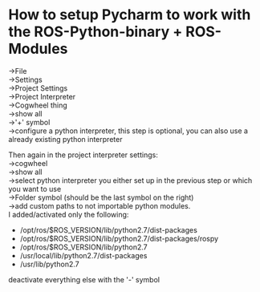 # How to setup Pycharm to work with the ROS-Python-binary + ROS-Modules

->File  
->Settings  
->Project Settings  
->Project Interpreter  
->Cogwheel thing  
->show all  
->'+' symbol  
->configure a python interpreter, this step is optional, you can also use a already existing python interpreter

Then again in the project interpreter settings:   
->cogwheel  
->show all  
->select python interpreter you either set up in the previous step or which you want to use  
->Folder symbol (should be the last symbol on the right)  
->add custom paths to not importable python modules.   
I added/activated only the following: 
- /opt/ros/$ROS_VERSION/lib/python2.7/dist-packages
- /opt/ros/$ROS_VERSION/lib/python2.7/dist-packages/rospy
- /opt/ros/$ROS_VERSION/lib/python2.7
- /usr/local/lib/python2.7/dist-packages
- /usr/lib/python2.7  

deactivate everything else with the '-' symbol
